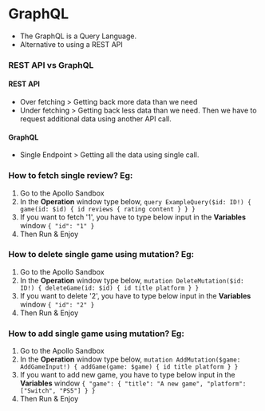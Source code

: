 # GraphQL
- The GraphQL is a Query Language.
- Alternative to using a REST API

### REST API vs GraphQL
#### REST API
- Over fetching > Getting back more data than we need
- Under fetching > Getting back less data than we need. Then we have to request additional data using another API call.

#### GraphQL
- Single Endpoint > Getting all the data using single call.

### How to fetch single review? Eg:
1. Go to the Apollo Sandbox
2. In the **Operation** window type below,
`query ExampleQuery($id: ID!) {
   game(id: $id) {
      id
      reviews {
        rating
        content
      }
   }
}`
3. If you want to fetch '1', you have to type below input in the **Variables** window
`{
   "id": "1"
}`
4. Then Run & Enjoy

### How to delete single game using mutation? Eg:
1. Go to the Apollo Sandbox
2. In the **Operation** window type below,
`mutation DeleteMutation($id: ID!) {
   deleteGame(id: $id) {
      id
      title
      platform
   }
}`
3. If you want to delete '2', you have to type below input in the **Variables** window
`{
   "id": "2"
}`
4. Then Run & Enjoy

### How to add single game using mutation? Eg:
1. Go to the Apollo Sandbox
2. In the **Operation** window type below,
`mutation AddMutation($game: AddGameInput!) {
   addGame(game: $game) {
      id
      title
      platform
   }
}`
3. If you want to add new game, you have to type below input in the **Variables** window
`{
   "game": {
      "title": "A new game",
      "platform": ["Switch", "PS5"]
   }
}`
4. Then Run & Enjoy